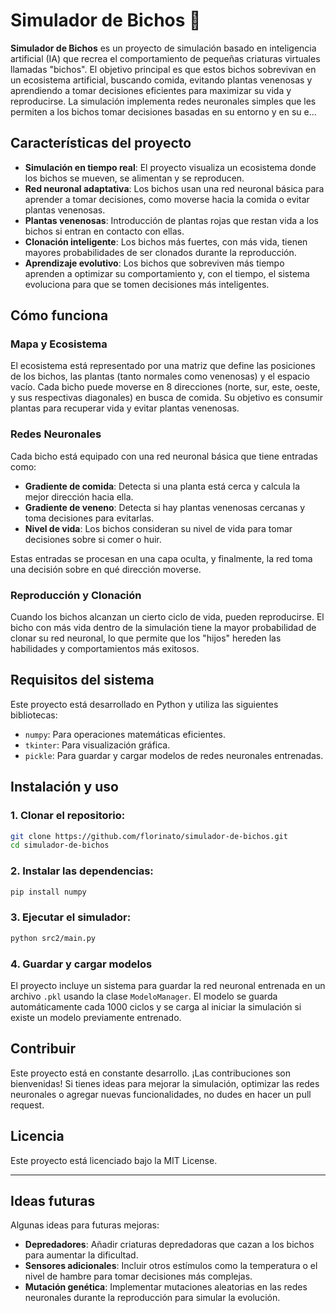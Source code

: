 
# Simulador de Bichos 🐛

**Simulador de Bichos** es un proyecto de simulación basado en inteligencia artificial (IA) que recrea el comportamiento de pequeñas criaturas virtuales llamadas "bichos". El objetivo principal es que estos bichos sobrevivan en un ecosistema artificial, buscando comida, evitando plantas venenosas y aprendiendo a tomar decisiones eficientes para maximizar su vida y reproducirse. La simulación implementa redes neuronales simples que les permiten a los bichos tomar decisiones basadas en su entorno y en su e...

## Características del proyecto

- **Simulación en tiempo real**: El proyecto visualiza un ecosistema donde los bichos se mueven, se alimentan y se reproducen.
- **Red neuronal adaptativa**: Los bichos usan una red neuronal básica para aprender a tomar decisiones, como moverse hacia la comida o evitar plantas venenosas.
- **Plantas venenosas**: Introducción de plantas rojas que restan vida a los bichos si entran en contacto con ellas.
- **Clonación inteligente**: Los bichos más fuertes, con más vida, tienen mayores probabilidades de ser clonados durante la reproducción.
- **Aprendizaje evolutivo**: Los bichos que sobreviven más tiempo aprenden a optimizar su comportamiento y, con el tiempo, el sistema evoluciona para que se tomen decisiones más inteligentes.

## Cómo funciona

### Mapa y Ecosistema

El ecosistema está representado por una matriz que define las posiciones de los bichos, las plantas (tanto normales como venenosas) y el espacio vacío. Cada bicho puede moverse en 8 direcciones (norte, sur, este, oeste, y sus respectivas diagonales) en busca de comida. Su objetivo es consumir plantas para recuperar vida y evitar plantas venenosas.

### Redes Neuronales

Cada bicho está equipado con una red neuronal básica que tiene entradas como:

- **Gradiente de comida**: Detecta si una planta está cerca y calcula la mejor dirección hacia ella.
- **Gradiente de veneno**: Detecta si hay plantas venenosas cercanas y toma decisiones para evitarlas.
- **Nivel de vida**: Los bichos consideran su nivel de vida para tomar decisiones sobre si comer o huir.
  
Estas entradas se procesan en una capa oculta, y finalmente, la red toma una decisión sobre en qué dirección moverse.

### Reproducción y Clonación

Cuando los bichos alcanzan un cierto ciclo de vida, pueden reproducirse. El bicho con más vida dentro de la simulación tiene la mayor probabilidad de clonar su red neuronal, lo que permite que los "hijos" hereden las habilidades y comportamientos más exitosos.

## Requisitos del sistema

Este proyecto está desarrollado en Python y utiliza las siguientes bibliotecas:

- `numpy`: Para operaciones matemáticas eficientes.
- `tkinter`: Para visualización gráfica.
- `pickle`: Para guardar y cargar modelos de redes neuronales entrenadas.

## Instalación y uso

### 1. Clonar el repositorio:

```bash
git clone https://github.com/florinato/simulador-de-bichos.git
cd simulador-de-bichos
```

### 2. Instalar las dependencias:

```bash
pip install numpy
```

### 3. Ejecutar el simulador:

```bash
python src2/main.py
```

### 4. Guardar y cargar modelos

El proyecto incluye un sistema para guardar la red neuronal entrenada en un archivo `.pkl` usando la clase `ModeloManager`. El modelo se guarda automáticamente cada 1000 ciclos y se carga al iniciar la simulación si existe un modelo previamente entrenado.

## Contribuir

Este proyecto está en constante desarrollo. ¡Las contribuciones son bienvenidas! Si tienes ideas para mejorar la simulación, optimizar las redes neuronales o agregar nuevas funcionalidades, no dudes en hacer un pull request.

## Licencia

Este proyecto está licenciado bajo la MIT License.

---

## Ideas futuras

Algunas ideas para futuras mejoras:

- **Depredadores**: Añadir criaturas depredadoras que cazan a los bichos para aumentar la dificultad.
- **Sensores adicionales**: Incluir otros estímulos como la temperatura o el nivel de hambre para tomar decisiones más complejas.
- **Mutación genética**: Implementar mutaciones aleatorias en las redes neuronales durante la reproducción para simular la evolución.
